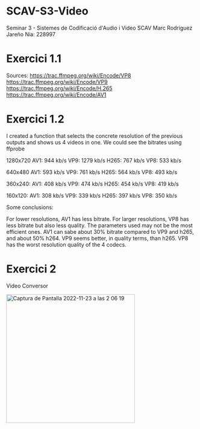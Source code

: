 # SCAV-S3-Video
Seminar 3 - Sistemes de Codificació d'Audio i Video SCAV
Marc Rodriguez Jareño Nia: 228997

# Exercici 1.1
 
Sources:
https://trac.ffmpeg.org/wiki/Encode/VP8
https://trac.ffmpeg.org/wiki/Encode/VP9
https://trac.ffmpeg.org/wiki/Encode/H.265
https://trac.ffmpeg.org/wiki/Encode/AV1

# Exercici 1.2

I created a function that selects the concrete resolution of the previous outputs and shows us 4 videos in one. We could see the bitrates using ffprobe

1280x720 AV1: 944 kb/s VP9: 1279 kb/s H265: 767 kb/s VP8: 533 kb/s

640x480 AV1: 593 kb/s VP9: 761 kb/s H265: 564 kb/s VP8: 493 kb/s

360x240: AV1: 408 kb/s VP9: 474 kb/s H265: 454 kb/s VP8: 419 kb/s

160x120: AV1: 308 kb/s VP9: 339 kb/s H265: 397 kb/s VP8: 350 kb/s

Some conclusions:

For lower resolutions, AV1 has less bitrate. For larger resolutions, VP8 has less bitrate but also less quality.
The parameters used may not be the most efficient ones.
AV1 can sabe about 30% bitrate compared to VP9 and h265, and about 50% h264.
VP9 seems better, in quality terms, than h265. VP8 has the worst resolution quality of the 4 codecs.

# Exercici 2

Video Conversor 

<img width="341" alt="Captura de Pantalla 2022-11-23 a las 2 06 19" src="https://user-images.githubusercontent.com/72939158/203451573-be9c6ef7-d4ba-4a8c-a256-9cab552be47b.png">

